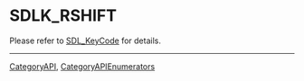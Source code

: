 # SDLK_RSHIFT

Please refer to [SDL_KeyCode](SDL_KeyCode) for details.

----
[CategoryAPI](CategoryAPI), [CategoryAPIEnumerators](CategoryAPIEnumerators)

